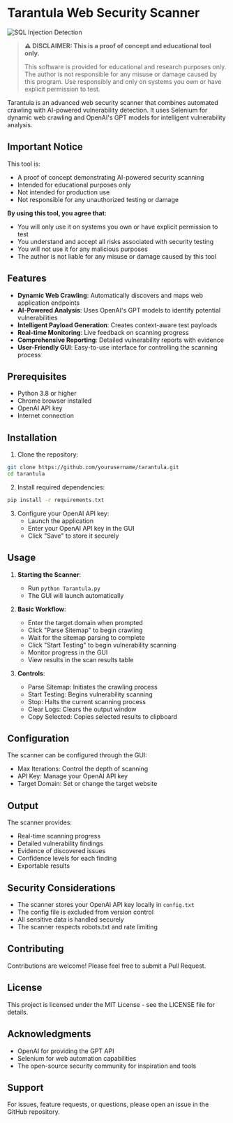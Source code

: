 # Tarantula Web Security Scanner

![SQL Injection Detection](SQLi.png)

> **⚠️ DISCLAIMER: This is a proof of concept and educational tool only.**
> 
> This software is provided for educational and research purposes only. The author is not responsible for any misuse or damage caused by this program. Use responsibly and only on systems you own or have explicit permission to test.

Tarantula is an advanced web security scanner that combines automated crawling with AI-powered vulnerability detection. It uses Selenium for dynamic web crawling and OpenAI's GPT models for intelligent vulnerability analysis.

## Important Notice

This tool is:
- A proof of concept demonstrating AI-powered security scanning
- Intended for educational purposes only
- Not intended for production use
- Not responsible for any unauthorized testing or damage

**By using this tool, you agree that:**
- You will only use it on systems you own or have explicit permission to test
- You understand and accept all risks associated with security testing
- You will not use it for any malicious purposes
- The author is not liable for any misuse or damage caused by this tool

## Features

- **Dynamic Web Crawling**: Automatically discovers and maps web application endpoints
- **AI-Powered Analysis**: Uses OpenAI's GPT models to identify potential vulnerabilities
- **Intelligent Payload Generation**: Creates context-aware test payloads
- **Real-time Monitoring**: Live feedback on scanning progress
- **Comprehensive Reporting**: Detailed vulnerability reports with evidence
- **User-Friendly GUI**: Easy-to-use interface for controlling the scanning process

## Prerequisites

- Python 3.8 or higher
- Chrome browser installed
- OpenAI API key
- Internet connection

## Installation

1. Clone the repository:
```bash
git clone https://github.com/yourusername/tarantula.git
cd tarantula
```

2. Install required dependencies:
```bash
pip install -r requirements.txt
```

3. Configure your OpenAI API key:
   - Launch the application
   - Enter your OpenAI API key in the GUI
   - Click "Save" to store it securely

## Usage

1. **Starting the Scanner**:
   - Run `python Tarantula.py`
   - The GUI will launch automatically

2. **Basic Workflow**:
   - Enter the target domain when prompted
   - Click "Parse Sitemap" to begin crawling
   - Wait for the sitemap parsing to complete
   - Click "Start Testing" to begin vulnerability scanning
   - Monitor progress in the GUI
   - View results in the scan results table

3. **Controls**:
   - Parse Sitemap: Initiates the crawling process
   - Start Testing: Begins vulnerability scanning
   - Stop: Halts the current scanning process
   - Clear Logs: Clears the output window
   - Copy Selected: Copies selected results to clipboard

## Configuration

The scanner can be configured through the GUI:
- Max Iterations: Control the depth of scanning
- API Key: Manage your OpenAI API key
- Target Domain: Set or change the target website

## Output

The scanner provides:
- Real-time scanning progress
- Detailed vulnerability findings
- Evidence of discovered issues
- Confidence levels for each finding
- Exportable results

## Security Considerations

- The scanner stores your OpenAI API key locally in `config.txt`
- The config file is excluded from version control
- All sensitive data is handled securely
- The scanner respects robots.txt and rate limiting

## Contributing

Contributions are welcome! Please feel free to submit a Pull Request.

## License

This project is licensed under the MIT License - see the LICENSE file for details.

## Acknowledgments

- OpenAI for providing the GPT API
- Selenium for web automation capabilities
- The open-source security community for inspiration and tools

## Support

For issues, feature requests, or questions, please open an issue in the GitHub repository. 